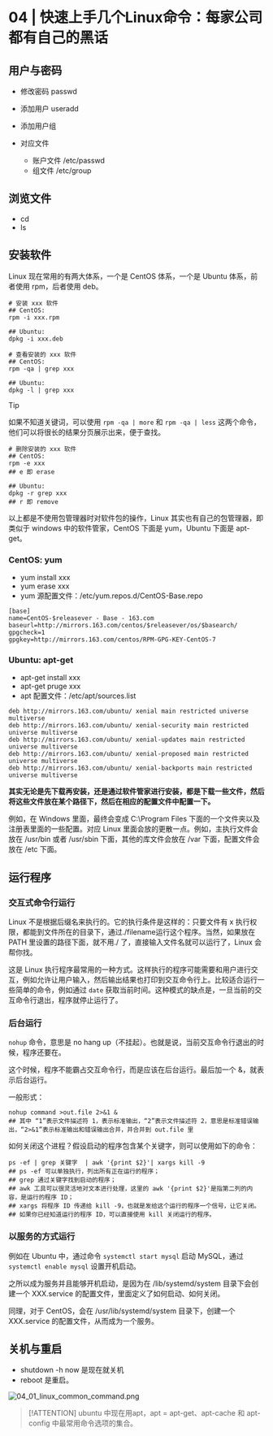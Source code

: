 # 04 | 快速上手几个Linux命令：每家公司都有自己的黑话

## 用户与密码

- 修改密码 passwd

- 添加用户 useradd

- 添加用户组 

- 对应文件 
  - 账户文件 /etc/passwd 
  - 组文件 /etc/group

## 浏览文件

- cd
- ls

## 安装软件

 Linux 现在常用的有两大体系，一个是 CentOS 体系，一个是 Ubuntu 体系，前者使用 rpm，后者使用 deb。


```shell
# 安装 xxx 软件
## CentOS: 
rpm -i xxx.rpm

## Ubuntu:
dpkg -i xxx.deb
```

```shell
# 查看安装的 xxx 软件
## CentOS: 
rpm -qa | grep xxx

## Ubuntu:
dpkg -l | grep xxx
```

> [!TIP]
> 如果不知道关键词，可以使用 `rpm -qa | more` 和 `rpm -qa | less` 这两个命令，他们可以将很长的结果分页展示出来，便于查找。

```shell
# 删除安装的 xxx 软件
## CentOS: 
rpm -e xxx
## e 即 erase

## Ubuntu:
dpkg -r grep xxx
## r 即 remove
```

以上都是不使用包管理器时对软件包的操作，Linux 其实也有自己的包管理器，即类似于 windows 中的软件管家，CentOS 下面是 yum，Ubuntu 下面是 apt-get。

### CentOS: yum

- yum install xxx
- yum erase xxx
- yum 源配置文件：/etc/yum.repos.d/CentOS-Base.repo

```shell
[base]
name=CentOS-$releasever - Base - 163.com
baseurl=http://mirrors.163.com/centos/$releasever/os/$basearch/
gpgcheck=1
gpgkey=http://mirrors.163.com/centos/RPM-GPG-KEY-CentOS-7
```

### Ubuntu: apt-get

- apt-get install xxx
- apt-get pruge xxx
- apt 配置文件：/etc/apt/sources.list

```shell
deb http://mirrors.163.com/ubuntu/ xenial main restricted universe multiverse
deb http://mirrors.163.com/ubuntu/ xenial-security main restricted universe multiverse
deb http://mirrors.163.com/ubuntu/ xenial-updates main restricted universe multiverse
deb http://mirrors.163.com/ubuntu/ xenial-proposed main restricted universe multiverse
deb http://mirrors.163.com/ubuntu/ xenial-backports main restricted universe multiverse
```

**其实无论是先下载再安装，还是通过软件管家进行安装，都是下载一些文件，然后将这些文件放在某个路径下，然后在相应的配置文件中配置一下。**

例如，在 Windows 里面，最终会变成 C:\Program Files 下面的一个文件夹以及注册表里面的一些配置。对应 Linux 里面会放的更散一点。例如，主执行文件会放在 /usr/bin 或者 /usr/sbin 下面，其他的库文件会放在 /var 下面，配置文件会放在 /etc 下面。

## 运行程序

### 交互式命令行运行

Linux 不是根据后缀名来执行的。它的执行条件是这样的：只要文件有 x 执行权限，都能到文件所在的目录下，通过./filename运行这个程序。当然，如果放在 PATH 里设置的路径下面，就不用./ 了，直接输入文件名就可以运行了，Linux 会帮你找。

这是 Linux 执行程序最常用的一种方式。这样执行的程序可能需要和用户进行交互，例如允许让用户输入，然后输出结果也打印到交互命令行上。比较适合运行一些简单的命令，例如通过 `date` 获取当前时间。这种模式的缺点是，一旦当前的交互命令行退出，程序就停止运行了。

### 后台运行

`nohup` 命令，意思是 no hang up（不挂起）。也就是说，当前交互命令行退出的时候，程序还要在。

这个时候，程序不能霸占交互命令行，而是应该在后台运行。最后加一个 &，就表示后台运行。

一般形式：

```shell
nohup command >out.file 2>&1 &
## 其中 “1”表示文件描述符 1，表示标准输出，“2”表示文件描述符 2，意思是标准错误输出，“2>&1”表示标准输出和错误输出合并，并合并到 out.file 里
```

如何关闭这个进程？假设启动的程序包含某个关键字，则可以使用如下的命令：

```shell
ps -ef | grep 关键字  | awk '{print $2}'| xargs kill -9
## ps -ef 可以单独执行，列出所有正在运行的程序；
## grep 通过关键字找到启动的程序；
## awk 工具可以很灵活地对文本进行处理，这里的 awk '{print $2}'是指第二列的内容，是运行的程序 ID；
## xargs 将程序 ID 传递给 kill -9，也就是发给这个运行的程序一个信号，让它关闭。
## 如果你已经知道运行的程序 ID，可以直接使用 kill 关闭运行的程序。
```

### 以服务的方式运行

例如在 Ubuntu 中，通过命令 `systemctl start mysql` 启动 MySQL，通过 `systemctl enable mysql` 设置开机启动。

之所以成为服务并且能够开机启动，是因为在 /lib/systemd/system 目录下会创建一个 XXX.service 的配置文件，里面定义了如何启动、如何关闭。

同理，对于 CentOS，会在 /usr/lib/systemd/system 目录下，创建一个 XXX.service 的配置文件，从而成为一个服务。


## 关机与重启

- shutdown -h now 是现在就关机
- reboot 是重启。

![04_01_linux_common_command.png](https://i.loli.net/2021/07/09/P2YJB5lWKswDVTb.png)

> [!ATTENTION]
> ubuntu 中现在用apt，apt = apt-get、apt-cache 和 apt-config 中最常用命令选项的集合。






















